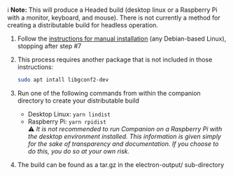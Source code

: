 :information_source: **Note:** This will produce a Headed build (desktop linux or a Raspberry Pi with a monitor, keyboard, and mouse). There is not currently a method for creating a distributable build for headless operation.

1. Follow the [instructions for manual installation](/bitfocus/companion/wiki/Manual-Install-on-Raspberry-Pi) (any Debian-based Linux), stopping after step #7

1. This process requires another package that is not included in those instructions:
   ```bash
   sudo apt intall libgconf2-dev
   ```
1. Run one of the following commands from within the companion directory to create your distributable build
   * Desktop Linux: `yarn lindist`
   * Raspberry Pi: `yarn rpidist`  
      :warning: _It is not recommended to run Companion on a Raspberry Pi with the desktop environment installed. This information is given simply for the sake of transparency and documentation. If you choose to do this, you do so at your own risk._

4. The build can be found as a tar.gz in the electron-output/ sub-directory
